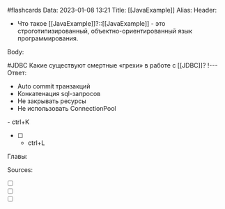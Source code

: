 #flashcards
Data: 2023-01-08 13:21
Title: [[JavaExample]]
Alias: 
Header:

- Что такое [[JavaExample]]?::[[JavaExample]] - это строготипизированный, объектно-ориентированный язык программирования. 
<!--SR:!2023-11-03,10,830-->

Body:


#JDBC 
Какие существуют смертные «грехи» в работе с [[JDBC]]?
!---
Ответ:
 - Auto commit транзакций
 - Конкатенация sql-запросов
 - Не закрывать ресурсы
 - Не использовать ConnectionPool
<!--SR:!2023-11-03,10,570-->


[]()  - ctrl+K
- [ ]  - ctrl+L

Главы:


Sources:
- [ ] []()
- [ ] []()
- [ ] []()
